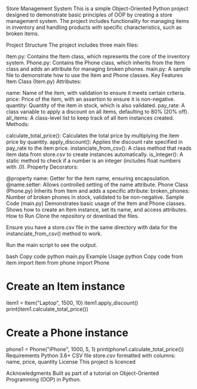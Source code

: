 Store Management System
This is a simple Object-Oriented Python project designed to demonstrate basic principles of OOP by creating a store management system. The project includes functionality for managing items in inventory and handling products with specific characteristics, such as broken items.

Project Structure
The project includes three main files:

Item.py: Contains the Item class, which represents the core of the inventory system.
Phone.py: Contains the Phone class, which inherits from the Item class and adds an attribute for managing broken phones.
main.py: A sample file to demonstrate how to use the Item and Phone classes.
Key Features
Item Class (Item.py)
Attributes:

name: Name of the item, with validation to ensure it meets certain criteria.
price: Price of the item, with an assertion to ensure it is non-negative.
quantity: Quantity of the item in stock, which is also validated.
pay_rate: A class variable to apply a discount on all items, defaulting to 80% (20% off).
all_items: A class-level list to keep track of all item instances created.
Methods:

calculate_total_price(): Calculates the total price by multiplying the item price by quantity.
apply_discount(): Applies the discount rate specified in pay_rate to the item price.
instanciate_from_csv(): A class method that reads item data from store.csv to create instances automatically.
is_integer(): A static method to check if a number is an integer (includes float numbers with .0).
Property Decorators:

@property name: Getter for the item name, ensuring encapsulation.
@name.setter: Allows controlled setting of the name attribute.
Phone Class (Phone.py)
Inherits from Item and adds a specific attribute:
broken_phones: Number of broken phones in stock, validated to be non-negative.
Sample Code (main.py)
Demonstrates basic usage of the Item and Phone classes.
Shows how to create an Item instance, set its name, and access attributes.
How to Run
Clone the repository or download the files.

Ensure you have a store.csv file in the same directory with data for the instanciate_from_csv() method to work.

Run the main script to see the output.

bash
Copy code
python main.py
Example Usage
python
Copy code
from item import Item
from phone import Phone

# Create an Item instance
item1 = Item("Laptop", 1500, 10)
item1.apply_discount()
print(item1.calculate_total_price())

# Create a Phone instance
phone1 = Phone("iPhone", 1000, 5, 1)
print(phone1.calculate_total_price())
Requirements
Python 3.6+
CSV file store.csv formatted with columns: name, price, quantity
License
This project is licenced

Acknowledgments
Built as part of a tutorial on Object-Oriented Programming (OOP) in Python.
